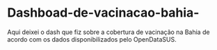 # Dashboad-de-vacinacao-bahia-
Aqui deixei o dash que fiz sobre a cobertura de vacinação na Bahia de acordo com os dados disponibilizados pelo OpenDataSUS.
